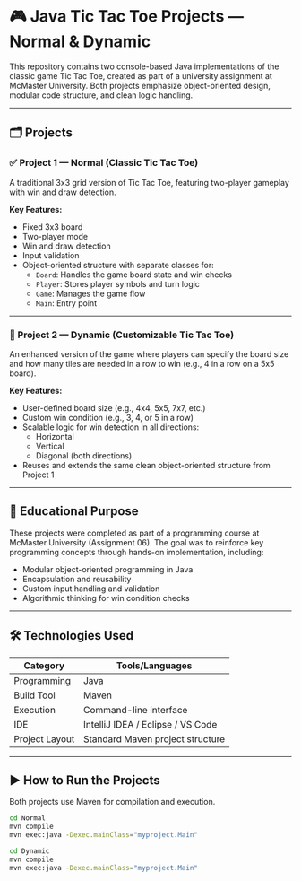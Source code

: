 # 🎮 Java Tic Tac Toe Projects — Normal & Dynamic

This repository contains two console-based Java implementations of the classic game Tic Tac Toe, created as part of a university assignment at McMaster University. Both projects emphasize object-oriented design, modular code structure, and clean logic handling.

---

## 🗂️ Projects

### ✅ Project 1 — Normal (Classic Tic Tac Toe)

A traditional 3x3 grid version of Tic Tac Toe, featuring two-player gameplay with win and draw detection.

**Key Features:**
- Fixed 3x3 board
- Two-player mode
- Win and draw detection
- Input validation
- Object-oriented structure with separate classes for:
  - `Board`: Handles the game board state and win checks
  - `Player`: Stores player symbols and turn logic
  - `Game`: Manages the game flow
  - `Main`: Entry point

---

### 🔄 Project 2 — Dynamic (Customizable Tic Tac Toe)

An enhanced version of the game where players can specify the board size and how many tiles are needed in a row to win (e.g., 4 in a row on a 5x5 board).

**Key Features:**
- User-defined board size (e.g., 4x4, 5x5, 7x7, etc.)
- Custom win condition (e.g., 3, 4, or 5 in a row)
- Scalable logic for win detection in all directions:
  - Horizontal
  - Vertical
  - Diagonal (both directions)
- Reuses and extends the same clean object-oriented structure from Project 1

---

## 🧠 Educational Purpose

These projects were completed as part of a programming course at McMaster University (Assignment 06). The goal was to reinforce key programming concepts through hands-on implementation, including:

- Modular object-oriented programming in Java
- Encapsulation and reusability
- Custom input handling and validation
- Algorithmic thinking for win condition checks

---

## 🛠️ Technologies Used

| Category         | Tools/Languages                         |
|------------------|------------------------------------------|
| Programming      | Java                                     |
| Build Tool       | Maven                                    |
| Execution        | Command-line interface                   |
| IDE              | IntelliJ IDEA / Eclipse / VS Code        |
| Project Layout   | Standard Maven project structure         |

---

## ▶️ How to Run the Projects

Both projects use Maven for compilation and execution.

```bash
cd Normal
mvn compile
mvn exec:java -Dexec.mainClass="myproject.Main"

cd Dynamic
mvn compile
mvn exec:java -Dexec.mainClass="myproject.Main"

